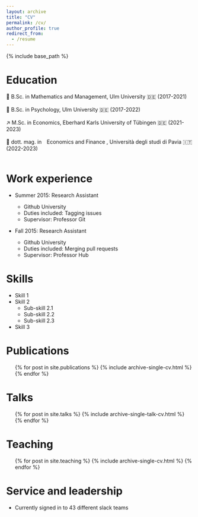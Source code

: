 ```yaml
---
layout: archive
title: "CV"
permalink: /cv/
author_profile: true
redirect_from:
  - /resume
---
```


{% include base_path %}

Education
======
💯 B.Sc. in Mathematics and Management, Ulm University 🇩🇪 (2017-2021) <br /> <br/>
🧠 B.Sc. in Psychology, Ulm University 🇩🇪 (2017-2022) <br /> <br/>
↗️ M.Sc. in Economics, Eberhard Karls University of Tübingen 🇩🇪 (2021-2023) <br /> <br/>
🏦 dott. mag. in Economics and Finance , Università degli studi di Pavia 🇮🇹 (2022-2023) <br /> <br/>

Work experience
======
* Summer 2015: Research Assistant
  * Github University
  * Duties included: Tagging issues
  * Supervisor: Professor Git

* Fall 2015: Research Assistant
  * Github University
  * Duties included: Merging pull requests
  * Supervisor: Professor Hub
  
Skills
======
* Skill 1
* Skill 2
  * Sub-skill 2.1
  * Sub-skill 2.2
  * Sub-skill 2.3
* Skill 3

Publications
======
  <ul>{% for post in site.publications %}
    {% include archive-single-cv.html %}
  {% endfor %}</ul>
  
Talks
======
  <ul>{% for post in site.talks %}
    {% include archive-single-talk-cv.html %}
  {% endfor %}</ul>
  
Teaching
======
  <ul>{% for post in site.teaching %}
    {% include archive-single-cv.html %}
  {% endfor %}</ul>
  
Service and leadership
======
* Currently signed in to 43 different slack teams
